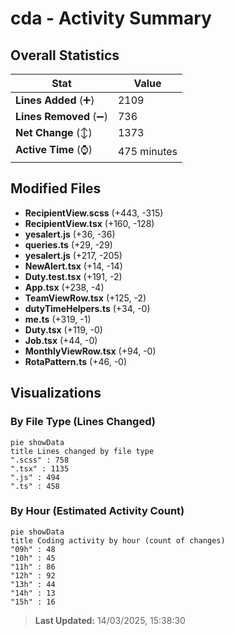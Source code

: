 # cda - Activity Summary 

## Overall Statistics

| Stat                   | Value                                                             |
| ---------------------- | ----------------------------------------------------------------- |
| **Lines Added** (➕)   | 2109                                          |
| **Lines Removed** (➖) | 736                                        |
| **Net Change** (↕)    | 1373                |
| **Active Time** (⌚)   | 475 minutes |


## Modified Files
- **RecipientView.scss** (+443, -315)
- **RecipientView.tsx** (+160, -128)
- **yesalert.js** (+36, -36)
- **queries.ts** (+29, -29)
- **yesalert.js** (+217, -205)
- **NewAlert.tsx** (+14, -14)
- **Duty.test.tsx** (+191, -2)
- **App.tsx** (+238, -4)
- **TeamViewRow.tsx** (+125, -2)
- **dutyTimeHelpers.ts** (+34, -0)
- **me.ts** (+319, -1)
- **Duty.tsx** (+119, -0)
- **Job.tsx** (+44, -0)
- **MonthlyViewRow.tsx** (+94, -0)
- **RotaPattern.ts** (+46, -0)

## Visualizations

### By File Type (Lines Changed)

```mermaid
pie showData
title Lines changed by file type
".scss" : 758
".tsx" : 1135
".js" : 494
".ts" : 458
```

### By Hour (Estimated Activity Count)

```mermaid
pie showData
title Coding activity by hour (count of changes)
"09h" : 48
"10h" : 45
"11h" : 86
"12h" : 92
"13h" : 44
"14h" : 13
"15h" : 16
```


> **Last Updated:** 14/03/2025, 15:38:30
